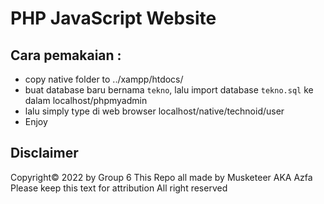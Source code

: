 # PHP JavaScript Website

## Cara pemakaian : 
- copy native folder to ../xampp/htdocs/
- buat database baru bernama `tekno`, lalu import database `tekno.sql` ke dalam localhost/phpmyadmin
- lalu simply type di web browser localhost/native/technoid/user
- Enjoy

## Disclaimer 
Copyright© 2022 by Group 6 
This Repo all made by Musketeer AKA Azfa
Please keep this text for attribution 
All right reserved

